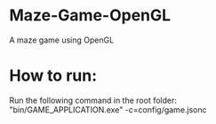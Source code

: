 # Maze-Game-OpenGL
A maze game using OpenGL

# How to run:
Run the following command in the root folder:
"bin/GAME_APPLICATION.exe" -c=config/game.jsonc
